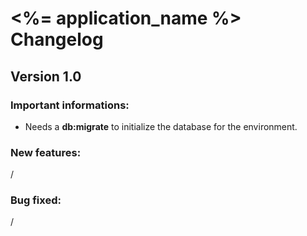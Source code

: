 # <%= application_name %> Changelog

## Version 1.0

### Important informations:

- Needs a **db:migrate** to initialize the database for the environment.

### New features:

/

### Bug fixed:

/
